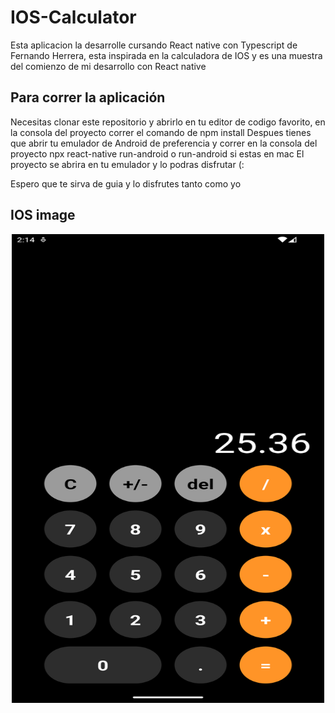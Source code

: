 # IOS-Calculator

Esta aplicacion la desarrolle cursando React native con Typescript de Fernando Herrera, esta inspirada en la calculadora de IOS y es una muestra del comienzo de mi desarrollo con React native 

## Para correr la aplicación 

Necesitas clonar este repositorio y abrirlo en tu editor de codigo favorito, en la consola del proyecto correr el comando de npm install
Despues tienes que abrir tu emulador de Android de preferencia y correr en la consola del proyecto npx react-native run-android o run-android si estas en mac
El proyecto se abrira en tu emulador y lo podras disfrutar (:

Espero que te sirva de guia y lo disfrutes tanto como yo 

## IOS image

<p align='center'>
    <img height='750rem' width='500' src='./src/assets/ios.png' />
</p>
